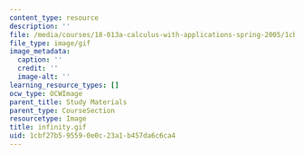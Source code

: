 ```yaml
---
content_type: resource
description: ''
file: /media/courses/18-013a-calculus-with-applications-spring-2005/1cbf27b595590e0c23a1b457da6c6ca4_infinity.gif
file_type: image/gif
image_metadata:
  caption: ''
  credit: ''
  image-alt: ''
learning_resource_types: []
ocw_type: OCWImage
parent_title: Study Materials
parent_type: CourseSection
resourcetype: Image
title: infinity.gif
uid: 1cbf27b5-9559-0e0c-23a1-b457da6c6ca4
---
```

